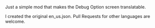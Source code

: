 Just a simple mod that makes the Debug Option screen translatable.

I created the original en_us.json. Pull Requests for other languages are welcome.

